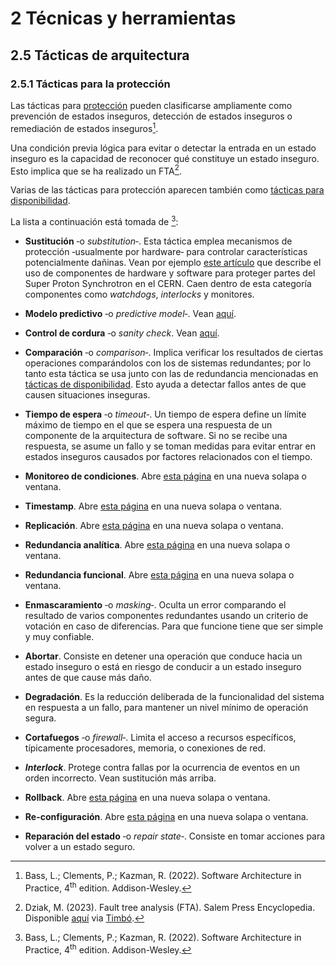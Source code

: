 # 2 Técnicas y herramientas

## 2.5 Tácticas de arquitectura

### 2.5.1 Tácticas para la protección

Las tácticas para [protección](/4_Conceptos/4_Proteccion.md) pueden clasificarse
ampliamente como prevención de estados inseguros, detección de estados inseguros
o remediación de estados inseguros[^1].

[^1]: Bass, L.; Clements, P.; Kazman, R. (2022). Software Architecture in
      Practice, 4<sup>th</sup> edition. Addison-Wesley.

Una condición previa lógica para evitar o detectar la entrada en un estado
inseguro es la capacidad de reconocer qué constituye un estado inseguro. Esto
implica que se ha realizado un FTA[^2].

[^2]: Dziak, M. (2023). Fault tree analysis (FTA). Salem Press Encyclopedia.
    Disponible
    [aquí](https://research-ebsco-com.proxy.timbo.org.uy/c/wrhwqo/viewer/html/viipaan4lv)
    via [Timbó](https://timbo.org.uy/).

Varias de las tácticas para protección aparecen también como [tácticas para
disponibilidad](/2_Tecnicas_y_herramientas/2_5_1_Tacticas_disponibilidad.md).

La lista a continuación está tomada de [^1]:

* **Sustitución** ‑o *substitution*‑. Esta táctica emplea mecanismos de
  protección ‑usualmente por hardware‑ para controlar características
  potencialmente dañinas. Vean por ejemplo [este
  artículo](https://accelconf.web.cern.ch/ica07/papers/WPPB03.pdf) que describe
  el uso de componentes de hardware y software para proteger partes del Super
  Proton Synchrotron en el CERN. Caen dentro de esta categoría componentes como
  *watchdogs*, *interlocks* y monitores.

* **Modelo predictivo** ‑o *predictive model*‑. Vean <a rel="noopener" href="./2_5_1_Tacticas_disponibilidad.md#modelo_predictivo:~:text=Modelo%20predictivo,logs." target="_blank">aquí</a>.

* **Control de cordura** ‑o *sanity check*. Vean <a rel="noopener" href="./2_5_1_Tacticas_disponibilidad.md#control_cordura:~:text=Control%20de%20cordura,razonables.">aquí</a>.

* **Comparación** ‑o *comparison*‑. Implica verificar los resultados de ciertas
  operaciones comparándolos con los de sistemas redundantes; por lo tanto esta
  táctica se usa junto con las de redundancia mencionadas en [tácticas de
  disponibilidad](./2_5_1_Tacticas_disponibilidad.md). Esto ayuda a detectar
  fallos antes de que causen situaciones inseguras.

* **Tiempo de espera** ‑o *timeout*‑. Un tiempo de espera define un límite
  máximo de tiempo en el que se espera una respuesta de un componente de la
  arquitectura de software. Si no se recibe una respuesta, se asume un fallo y
  se toman medidas para evitar entrar en estados inseguros causados por factores
  relacionados con el tiempo.

* **Monitoreo de condiciones**. Abre <a rel="noopener"
  href="./2_5_1_Tacticas_disponibilidad.md#monitoreo_condiciones:~:text=Monitoreo%20de%20condiciones,táctica.">esta
  página</a> en una nueva solapa o ventana.

* **Timestamp**. Abre <a rel="noopener"
  href="./2_5_1_Tacticas_disponibilidad.md#timestamp:~:text=Timestamp,secuenciales.">esta
  página</a> en una nueva solapa o ventana.

* **Replicación**. Abre <a rel="noopener"
  href="./2_5_1_Tacticas_disponibilidad.md#replicacion:~:text=Voto%E2%80%94Replicaci%C3%B3n,Framework.">esta
  página</a> en una nueva solapa o ventana.

* **Redundancia analítica**. Abre <a rel="noopener"
  href="./2_5_1_Tacticas_disponibilidad.md#redundancia_analitica:~:text=Voto-Redundancia+anal%C3%ADtica,industrial.">esta
  página</a> en una nueva solapa o ventana.

* **Redundancia funcional**. Abre <a rel="noopener"
  href="./2_5_1_Tacticas_disponibilidad.md#redundancia_funcional:~:text=Voto-Redundancia%20funcional,servicio.">esta
  página</a> en una nueva solapa o ventana.

* **Enmascaramiento** ‑o *masking*‑. Oculta un error comparando el resultado de
  varios componentes redundantes usando un criterio de votación en caso de
  diferencias. Para que funcione tiene que ser simple y muy confiable.

* **Abortar**. Consiste en detener una operación que conduce hacia un estado
  inseguro o está en riesgo de conducir a un estado inseguro antes de que cause
  más daño.

* **Degradación**. Es la reducción deliberada de la funcionalidad del sistema en
  respuesta a un fallo, para mantener un nivel mínimo de operación segura.

* **Cortafuegos** ‑o *firewall*‑. Limita el acceso a recursos específicos,
  típicamente procesadores, memoria, o conexiones de red.

* ***Interlock***. Protege contra fallas por la ocurrencia de eventos en un
  orden incorrecto. Vean sustitución más arriba.

* **Rollback**. Abre <a rel="noopener"
  href="./2_5_1_Tacticas_disponibilidad.md#rollback:~:text=Rollback,Framework.">esta
  página</a> en una nueva solapa o ventana.

* **Re-configuración**. Abre <a rel="noopener"
  href="./2_5_1_Tacticas_disponibilidad.md#reconfiguracion:~:text=Re-configuraci%C3%B3n,trabajo.">esta
  página</a> en una nueva solapa o ventana.

* **Reparación del estado** ‑o *repair state*‑. Consiste en tomar acciones para
  volver a un estado seguro.
